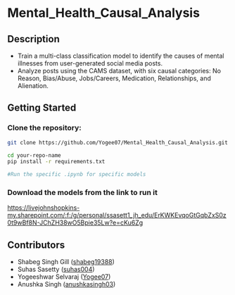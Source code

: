 # Mental_Health_Causal_Analysis

## Description

* Train a multi-class classification model to identify the causes of mental illnesses from user-generated social media posts. 
* Analyze posts using the CAMS dataset, with six causal categories: No Reason, Bias/Abuse, Jobs/Careers, Medication, Relationships, and Alienation.


## Getting Started

### Clone the repository:

```bash
git clone https://github.com/Yogee07/Mental_Health_Causal_Analysis.git
```

```bash
cd your-repo-name
pip install -r requirements.txt
```

```bash
#Run the specific .ipynb for specific models
```
### Download the models from the link to run it
https://livejohnshopkins-my.sharepoint.com/:f:/g/personal/ssasett1_jh_edu/ErKWKEvqoGtGqbZxS0z0t9wBf8N-JChZH38wO5Bpie35Lw?e=cKu6Zg

## Contributors
* Shabeg Singh Gill ([shabeg19388](https://github.com/shabeg19388))
* Suhas Sasetty ([suhas004](https://github.com/suhas004))
* Yogeeshwar Selvaraj ([Yogee07](https://github.com/Yogee07/))
* Anushka Singh ([anushkasingh03](https://github.com/anushkasingh03))


